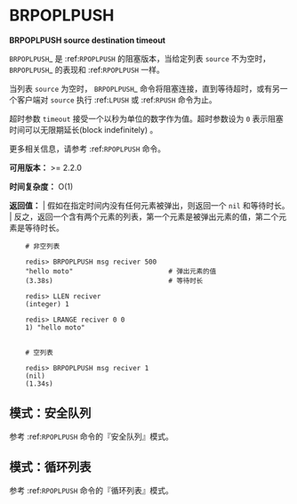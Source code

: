 # BRPOPLPUSH


**BRPOPLPUSH source destination timeout**

`BRPOPLPUSH`_ 是 :ref:`RPOPLPUSH` 的阻塞版本，当给定列表 ``source`` 不为空时， `BRPOPLPUSH`_ 的表现和 :ref:`RPOPLPUSH` 一样。

当列表 ``source`` 为空时， `BRPOPLPUSH`_ 命令将阻塞连接，直到等待超时，或有另一个客户端对 ``source`` 执行 :ref:`LPUSH` 或 :ref:`RPUSH` 命令为止。

超时参数 ``timeout`` 接受一个以秒为单位的数字作为值。超时参数设为 ``0`` 表示阻塞时间可以无限期延长(block indefinitely) 。

更多相关信息，请参考 :ref:`RPOPLPUSH` 命令。

**可用版本：**
    >= 2.2.0

**时间复杂度：**
    O(1)

**返回值：**
    | 假如在指定时间内没有任何元素被弹出，则返回一个 ``nil`` 和等待时长。
    | 反之，返回一个含有两个元素的列表，第一个元素是被弹出元素的值，第二个元素是等待时长。

```
    # 非空列表

    redis> BRPOPLPUSH msg reciver 500
    "hello moto"                        # 弹出元素的值
    (3.38s)                             # 等待时长

    redis> LLEN reciver
    (integer) 1

    redis> LRANGE reciver 0 0
    1) "hello moto"


    # 空列表

    redis> BRPOPLPUSH msg reciver 1 
    (nil)
    (1.34s)
```

## 模式：安全队列

参考 :ref:`RPOPLPUSH` 命令的『安全队列』模式。

## 模式：循环列表

参考 :ref:`RPOPLPUSH` 命令的『循环列表』模式。
